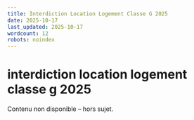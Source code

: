 ```yaml
---
title: Interdiction Location Logement Classe G 2025
date: 2025-10-17
last_updated: 2025-10-17
wordcount: 12
robots: noindex
---
```


# interdiction location logement classe g 2025

Contenu non disponible – hors sujet.